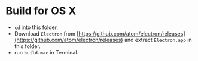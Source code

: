 # Build for OS X

- ```cd``` into this folder. 
- Download ```Electron``` from [https://github.com/atom/electron/releases](https://github.com/atom/electron/releases) and extract ```Electron.app``` in this folder. 
- run ```build-mac``` in Terminal.